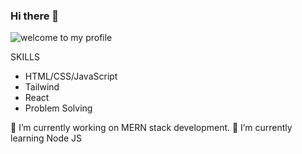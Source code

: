 ### Hi there 👋

<!--
**ManavJain01/ManavJain01** is a ✨ _special_ ✨ repository because its `README.md` (this file) appears on your GitHub profile.

Here are some ideas to get you started:

- 🔭 I’m currently working on MERN stack development.
- 🌱 I’m currently learning Node JS
- 👯 I’m looking to collaborate on ...
- 🤔 I’m looking for help with ...
- 💬 Ask me about ...
- 📫 How to reach me: ...
- 😄 Pronouns: ...
- ⚡ Fun fact: ...
-->
![welcome to my profile](https://github.com/ManavJain01/ManavJain01/assets/118716368/7ce1a8fb-4615-4e57-a5b2-db5f33eeee0d)

SKILLS
  * HTML/CSS/JavaScript
  * Tailwind
  * React
  * Problem Solving

🔭 I’m currently working on MERN stack development.
🌱 I’m currently learning Node JS
